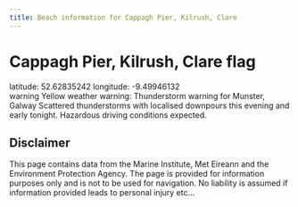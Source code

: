 ```yaml
---
title: Beach information for Cappagh Pier, Kilrush, Clare
---
```

# Cappagh Pier, Kilrush, Clare <span class="material-icons blue-flag">flag</span>

<div class="location-info">latitude: 52.62835242 longitude: -9.49946132</div>
<div class="met-eireann-warnings"><span class="material-icons yellow-warning">warning</span>&nbsp;Yellow weather warning: Thunderstorm warning for Munster, Galway Scattered thunderstorms with localised downpours this evening and early tonight. Hazardous driving conditions expected.&nbsp;</div>
<div></div>

## Disclaimer

This page contains data from the Marine Institute, 
Met Eireann and the Environment Protection Agency. The page is provided for
information purposes only and is not to be used for navigation. No liability 
is assumed if information provided leads to personal injury etc...